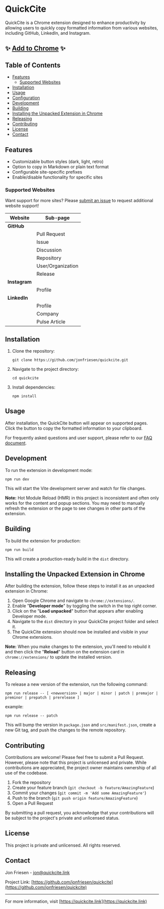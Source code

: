 # QuickCite

QuickCite is a Chrome extension designed to enhance productivity by allowing users to quickly copy formatted information from various websites, including GitHub, LinkedIn, and Instagram.

## ✨ [Add to Chrome](https://chromewebstore.google.com/detail/quickcite/bdkbkefnpcenapogkehakcgmffjbbkif) ✨

## Table of Contents

- [Features](#features)
  - [Supported Websites](#supported-websites)
- [Installation](#installation)
- [Usage](#usage)
- [Configuration](#configuration)
- [Development](#development)
- [Building](#building)
- [Installing the Unpacked Extension in Chrome](#installing-the-unpacked-extension-in-chrome)
- [Releasing](#releasing)
- [Contributing](#contributing)
- [License](#license)
- [Contact](#contact)

## Features

- Customizable button styles (dark, light, retro)
- Option to copy in Markdown or plain text format
- Configurable site-specific prefixes
- Enable/disable functionality for specific sites

### Supported Websites

Want support for more sites? Please [submit an issue](https://github.com/jonfriesen/quickcite/issues) to request additional website support!

| Website       | Sub-page          |
| ------------- | ----------------- |
| **GitHub**    |                   |
|               | Pull Request      |
|               | Issue             |
|               | Discussion        |
|               | Repository        |
|               | User/Organization |
|               | Release           |
| **Instagram** |                   |
|               | Profile           |
| **LinkedIn**  |                   |
|               | Profile           |
|               | Company           |
|               | Pulse Article     |

## Installation

1. Clone the repository:
   ```
   git clone https://github.com/jonfriesen/quickcite.git
   ```
2. Navigate to the project directory:
   ```
   cd quickcite
   ```
3. Install dependencies:
   ```
   npm install
   ```

## Usage

After installation, the QuickCite button will appear on supported pages. Click the button to copy the formatted information to your clipboard.

For frequently asked questions and user support, please refer to our [FAQ document](docs/FAQ.md).

## Development

To run the extension in development mode:

```
npm run dev
```

This will start the Vite development server and watch for file changes.

**Note:** Hot Module Reload (HMR) in this project is inconsistent and often only works for the content and popup sections. You may need to manually refresh the extension or the page to see changes in other parts of the extension.

## Building

To build the extension for production:

```
npm run build
```

This will create a production-ready build in the `dist` directory.

## Installing the Unpacked Extension in Chrome

After building the extension, follow these steps to install it as an unpacked extension in Chrome:

1. Open Google Chrome and navigate to `chrome://extensions/`.
2. Enable "**Developer mode**" by toggling the switch in the top right corner.
3. Click on the "**Load unpacked**" button that appears after enabling Developer mode.
4. Navigate to the `dist` directory in your QuickCite project folder and select it.
5. The QuickCite extension should now be installed and visible in your Chrome extensions.

**Note:** When you make changes to the extension, you'll need to rebuild it and then click the "**Reload**" button on the extension card in `chrome://extensions/` to update the installed version.

## Releasing

To release a new version of the extension, run the following command:

```
npm run release -- [ <newversion> | major | minor | patch | premajor | preminor | prepatch | prerelease ]
```

example:

```
npm run release -- patch
```

This will bump the version in `package.json` and `src/manifest.json`, create a new Git tag, and push the changes to the remote repository.

## Contributing

Contributions are welcome! Please feel free to submit a Pull Request. However, please note that this project is unlicensed and private. While contributions are appreciated, the project owner maintains ownership of all use of the codebase.

1. Fork the repository
2. Create your feature branch (`git checkout -b feature/AmazingFeature`)
3. Commit your changes (`git commit -m 'Add some AmazingFeature'`)
4. Push to the branch (`git push origin feature/AmazingFeature`)
5. Open a Pull Request

By submitting a pull request, you acknowledge that your contributions will be subject to the project's private and unlicensed status.

## License

This project is private and unlicensed. All rights reserved.

## Contact

Jon Friesen - jon@quickcite.link

Project Link: [https://github.com/jonfriesen/quickcite](https://github.com/jonfriesen/quickcite)

---

For more information, visit [https://quickcite.link](https://quickcite.link)
